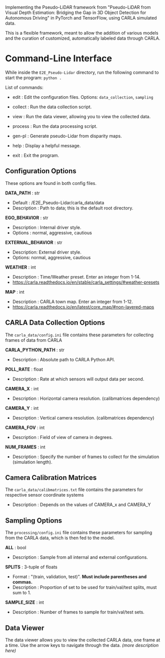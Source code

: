 Implementing the Pseudo-LiDAR framework from "Pseudo-LiDAR from Visual Depth Estimation:
Bridging the Gap in 3D Object Detection for Autonomous Driving" in PyTorch and TensorFlow, 
using CARLA simulated data.

This is a flexible framework, meant to allow the addition of various models and the curation of customized, 
automatically labeled data through CARLA.
# Command-Line Interface
While inside the `E2E_Pseudo-Lidar` directory, run the following command to start the program:
`python .`

List of commands:
- edit : Edit the configuration files. Options: `data_collection`, `sampling`
- collect : Run the data collection script.
- view : Run the data viewer, allowing you to view the collected data.
- process : Run the data processing script.
- gen-pl : Generate pseudo-Lidar from disparity maps.

- help : Display a helpful message.
- exit : Exit the program.

## Configuration Options
These options are found in both config files.

**DATA_PATH** : str 
- Default : /E2E_Pseudo-Lidar/carla_data/data
- Description : Path to data; this is the default root directory.

**EGO_BEHAVIOR** : str
- Description : Internal driver style.
- Options : normal, aggressive, cautious

**EXTERNAL_BEHAVIOR** : str
- Description: External driver style.
- Options: normal, aggressive, cautious

**WEATHER** : int
- Description : Time/Weather preset. Enter an integer from 1-14.
- https://carla.readthedocs.io/en/stable/carla_settings/#weather-presets

**MAP** : int
- Description : CARLA town map. Enter an integer from 1-12.
- https://carla.readthedocs.io/en/latest/core_map/#non-layered-maps

## CARLA Data Collection Options
The `carla_data/config.ini` file contains these parameters for collecting frames of data from CARLA

**CARLA_PYTHON_PATH** : str
- Description : Absolute path to CARLA Python API.

**POLL_RATE** : float
- Description : Rate at which sensors will output data per second.

**CAMERA_X** : int
- Description : Horizontal camera resolution. (calibmatrices dependency)

**CAMERA_Y** : int
- Description : Vertical camera resolution. (calibmatrices dependency)

**CAMERA_FOV** : int
- Description : Field of view of camera in degrees.

**NUM_FRAMES** : int
- Description : Specify the number of frames to collect for the simulation (simulation length).

## Camera Calibration Matrices
The `carla_data/calibmatrices.txt` file contains the parameters for respective sensor coordinate systems
- Description : Depends on the values of CAMERA_x and CAMERA_Y

## Sampling Options
The `processing/config.ini` file contains these parameters for sampling from the CARLA data, which is then fed to the model. 

**ALL** : bool
- Description : Sample from all internal and external configurations.

**SPLITS** : 3-tuple of floats
- Format : "(train, validation, test)". **Must include parentheses and commas.**
- Description : Proportion of set to be used for train/val/test splits, must sum to 1.

**SAMPLE_SIZE** : int
- Description : Number of frames to sample for train/val/test sets.

## Data Viewer
The data viewer allows you to view the collected CARLA data, one frame at a time. Use the arrow keys to navigate through the data. *(more description here)*